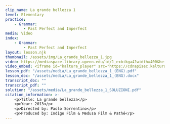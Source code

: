 ```yaml
---
clip_name: La grande bellezza 1
level: Elementary
practice: 
    - Grammar: 
        - Past Perfect and Imperfect
media: Video
index: 
    - Grammar: 
        - Past Perfect and Imperfect
layout: lesson.njk
thumbnail: /assets/img/La_grande_bellezza_1.jpg
video: https://mediaspace.library.upenn.edu/id/1_exbikga4?width=400&height=285&playerId=52628472
video_embed: <iframe id="kaltura_player" src="https://cdnapisec.kaltura.com/p/1147242/sp/114724200/embedIframeJs/uiconf_id/9757771/partner_id/1147242?iframeembed=true&playerId=kaltura_player&entry_id=1_exbikga4&flashvars[streamerType]=auto&amp;flashvars[localizationCode]=en&amp;flashvars[sideBarContainer.plugin]=true&amp;flashvars[sideBarContainer.position]=left&amp;flashvars[sideBarContainer.clickToClose]=true&amp;flashvars[chapters.plugin]=true&amp;flashvars[chapters.layout]=vertical&amp;flashvars[chapters.thumbnailRotator]=false&amp;flashvars[streamSelector.plugin]=true&amp;flashvars[EmbedPlayer.SpinnerTarget]=videoHolder&amp;flashvars[dualScreen.plugin]=true&amp;flashvars[Kaltura.addCrossoriginToIframe]=true&amp;&wid=1_teew0orz" width="400" height="285" allowfullscreen webkitallowfullscreen mozAllowFullScreen allow="autoplay *; fullscreen *; encrypted-media *" sandbox="allow-downloads allow-forms allow-same-origin allow-scripts allow-top-navigation allow-pointer-lock allow-popups allow-modals allow-orientation-lock allow-popups-to-escape-sandbox allow-presentation allow-top-navigation-by-user-activation" frameborder="0" title="La_grande_bellezza_1"></iframe>
lesson_pdf: "/assets/media/La_grande_bellezza_1_(ENG).pdf"
lesson_doc: "/assets/media/La_grande_bellezza_1_(ENG).docx"
transcript_doc: ""
transcript_pdf: ""
solution: "/assets/media/La_grande_bellezza_1_SOLUZIONI.pdf"
citation_information: >- 
    <p>Title: La grande bellezza</p>
    <p>Year: 2013</p>
    <p>Directed by: Paolo Sorrentino</p>
    <p>Produced by: Indigo Film & Medusa Film & Pathé</p>
---
```

